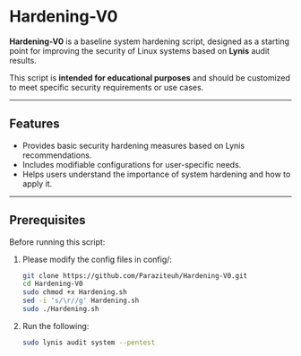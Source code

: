 # Hardening-V0

**Hardening-V0** is a baseline system hardening script, designed as a starting point for improving the security of Linux systems based on **Lynis** audit results. 

This script is **intended for educational purposes** and should be customized to meet specific security requirements or use cases.

---

## Features
- Provides basic security hardening measures based on Lynis recommendations.
- Includes modifiable configurations for user-specific needs.
- Helps users understand the importance of system hardening and how to apply it.

---

## Prerequisites
Before running this script:
1. Please modify the config files in config/:
   ```bash
   git clone https://github.com/Paraziteuh/Hardening-V0.git
   cd Hardening-V0
   sudo chmod +x Hardening.sh
   sed -i 's/\r//g' Hardening.sh
   sudo ./Hardening.sh
   ```

2. Run the following:

   ```bash
   sudo lynis audit system --pentest
   ```
